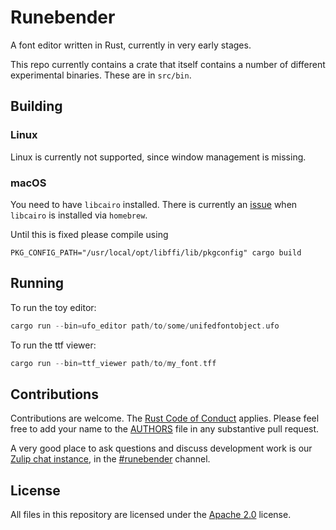 # Runebender

A font editor written in Rust, currently in very early stages.

This repo currently contains a crate that itself contains a number of different
experimental binaries. These are in `src/bin`.

## Building

### Linux

Linux is currently not supported, since window management is missing.

### macOS

You need to have `libcairo` installed.
There is currently an [issue](https://github.com/gtk-rs/cairo/issues/263) when `libcairo` is installed via `homebrew`.

Until this is fixed please compile using

    PKG_CONFIG_PATH="/usr/local/opt/libffi/lib/pkgconfig" cargo build

## Running

To run the toy editor:

```rust
cargo run --bin=ufo_editor path/to/some/unifedfontobject.ufo
```

To run the ttf viewer:

```rust
cargo run --bin=ttf_viewer path/to/my_font.tff
```

## Contributions

Contributions are welcome. The [Rust Code of Conduct] applies. Please feel free to add your name to the [AUTHORS] file in any substantive pull request.

A very good place to ask questions and discuss development work is our
[Zulip chat instance](https://xi.zulipchat.com), in the [#runebender](https://xi.zulipchat.com/#narrow/stream/197829-runebender) channel.

## License

All files in this repository are licensed under the [Apache 2.0](LICENSE) license.

[Rust Code of Conduct]: https://www.rust-lang.org/policies/code-of-conduct
[AUTHORS]: AUTHORS
